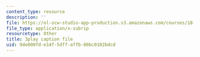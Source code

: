 ```yaml
---
content_type: resource
description: ''
file: https://ol-ocw-studio-app-production.s3.amazonaws.com/courses/18-404j-theory-of-computation-fall-2020/9de000fde14f5dffaffb00bc0102bdcd_1VhnDdQsELo.vtt
file_type: application/x-subrip
resourcetype: Other
title: 3play caption file
uid: 9de000fd-e14f-5dff-affb-00bc0102bdcd
---
```

